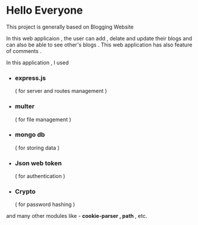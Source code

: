 <h1>Hello Everyone </h1>
<p>This project is generally based on Blogging Website </p>
<p>In this web applicaion , the user can add , delate and update their blogs and can also be able to see other's blogs . This web application has also feature of comments . </p>


<p>In this application , I used </p>
<ul>
  <li><h3>express.js </h3> ( for server and routes management )</li>
  <li><h3>multer</h3>  ( for file management )</li>
  <li><h3>mongo db</h3>( for storing data )</li>
  <li><h3>Json web token</h3>( for authentication )</li>
  <li><h3>Crypto</h3>( for password hashing )</li>
</ul>

and many other modules like - <b>cookie-parser , path </b>, etc.
